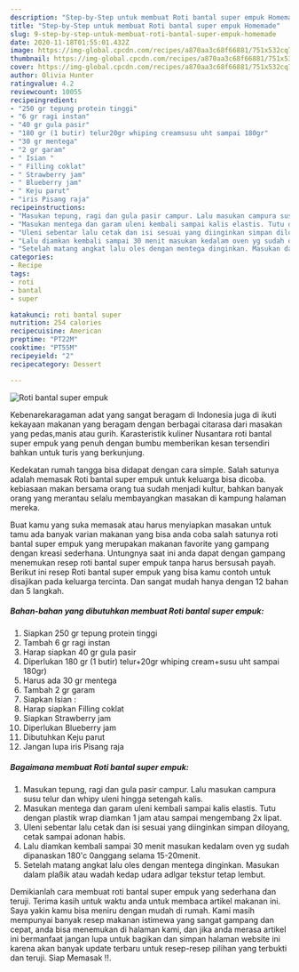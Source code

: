 ```yaml
---
description: "Step-by-Step untuk membuat Roti bantal super empuk Homemade"
title: "Step-by-Step untuk membuat Roti bantal super empuk Homemade"
slug: 9-step-by-step-untuk-membuat-roti-bantal-super-empuk-homemade
date: 2020-11-18T01:55:01.432Z
image: https://img-global.cpcdn.com/recipes/a870aa3c68f66881/751x532cq70/roti-bantal-super-empuk-foto-resep-utama.jpg
thumbnail: https://img-global.cpcdn.com/recipes/a870aa3c68f66881/751x532cq70/roti-bantal-super-empuk-foto-resep-utama.jpg
cover: https://img-global.cpcdn.com/recipes/a870aa3c68f66881/751x532cq70/roti-bantal-super-empuk-foto-resep-utama.jpg
author: Olivia Hunter
ratingvalue: 4.2
reviewcount: 10055
recipeingredient:
- "250 gr tepung protein tinggi"
- "6 gr ragi instan"
- "40 gr gula pasir"
- "180 gr (1 butir) telur20gr whiping creamsusu uht sampai 180gr"
- "30 gr mentega"
- "2 gr garam"
- " Isian "
- " Filling coklat"
- " Strawberry jam"
- " Blueberry jam"
- " Keju parut"
- "iris Pisang raja"
recipeinstructions:
- "Masukan tepung, ragi dan gula pasir campur. Lalu masukan campura susu telur dan whipy uleni hingga setengah kalis."
- "Masukan mentega dan garam uleni kembali sampai kalis elastis. Tutu dengan plastik wrap diamkan 1 jam atau sampai mengembang 2x lipat."
- "Uleni sebentar lalu cetak dan isi sesuai yang diinginkan simpan diloyang, cetak sampai adonan habis."
- "Lalu diamkan kembali sampai 30 menit masukan kedalam oven yg sudah dipanaskan 180&#39;c 0anggang selama 15-20menit."
- "Setelah matang angkat lalu oles dengan mentega dinginkan. Masukan dalam plaßik atau wadah kedap udara adlgar tekstur tetap lembut."
categories:
- Recipe
tags:
- roti
- bantal
- super

katakunci: roti bantal super 
nutrition: 254 calories
recipecuisine: American
preptime: "PT22M"
cooktime: "PT55M"
recipeyield: "2"
recipecategory: Dessert

---
```



![Roti bantal super empuk](https://img-global.cpcdn.com/recipes/a870aa3c68f66881/751x532cq70/roti-bantal-super-empuk-foto-resep-utama.jpg)

Kebenarekaragaman adat yang sangat beragam di Indonesia juga di ikuti kekayaan makanan yang beragam dengan berbagai citarasa dari masakan yang pedas,manis atau gurih. Karasteristik kuliner Nusantara roti bantal super empuk yang penuh dengan bumbu memberikan kesan tersendiri bahkan untuk turis yang berkunjung.


Kedekatan rumah tangga bisa didapat dengan cara simple. Salah satunya adalah memasak Roti bantal super empuk untuk keluarga bisa dicoba. kebiasaan makan bersama orang tua sudah menjadi kultur, bahkan banyak orang yang merantau selalu membayangkan masakan di kampung halaman mereka.



Buat kamu yang suka memasak atau harus menyiapkan masakan untuk tamu ada banyak varian makanan yang bisa anda coba salah satunya roti bantal super empuk yang merupakan makanan favorite yang gampang dengan kreasi sederhana. Untungnya saat ini anda dapat dengan gampang menemukan resep roti bantal super empuk tanpa harus bersusah payah.
Berikut ini resep Roti bantal super empuk yang bisa kamu contoh untuk disajikan pada keluarga tercinta. Dan sangat mudah hanya dengan 12 bahan dan 5 langkah.


<!--inarticleads1-->

##### Bahan-bahan yang dibutuhkan membuat Roti bantal super empuk:

1. Siapkan 250 gr tepung protein tinggi
1. Tambah 6 gr ragi instan
1. Harap siapkan 40 gr gula pasir
1. Diperlukan 180 gr (1 butir) telur+20gr whiping cream+susu uht sampai 180gr)
1. Harus ada 30 gr mentega
1. Tambah 2 gr garam
1. Siapkan  Isian :
1. Harap siapkan  Filling coklat
1. Siapkan  Strawberry jam
1. Diperlukan  Blueberry jam
1. Dibutuhkan  Keju parut
1. Jangan lupa iris Pisang raja




<!--inarticleads2-->

##### Bagaimana membuat  Roti bantal super empuk:

1. Masukan tepung, ragi dan gula pasir campur. Lalu masukan campura susu telur dan whipy uleni hingga setengah kalis.
1. Masukan mentega dan garam uleni kembali sampai kalis elastis. Tutu dengan plastik wrap diamkan 1 jam atau sampai mengembang 2x lipat.
1. Uleni sebentar lalu cetak dan isi sesuai yang diinginkan simpan diloyang, cetak sampai adonan habis.
1. Lalu diamkan kembali sampai 30 menit masukan kedalam oven yg sudah dipanaskan 180&#39;c 0anggang selama 15-20menit.
1. Setelah matang angkat lalu oles dengan mentega dinginkan. Masukan dalam plaßik atau wadah kedap udara adlgar tekstur tetap lembut.




Demikianlah cara membuat roti bantal super empuk yang sederhana dan teruji. Terima kasih untuk waktu anda untuk membaca artikel makanan ini. Saya yakin kamu bisa meniru dengan mudah di rumah. Kami masih mempunyai banyak resep makanan istimewa yang sangat gampang dan cepat, anda bisa menemukan di halaman kami, dan jika anda merasa artikel ini bermanfaat jangan lupa untuk bagikan dan simpan halaman website ini karena akan banyak update terbaru untuk resep-resep pilihan yang terbukti dan teruji. Siap Memasak !!. 
